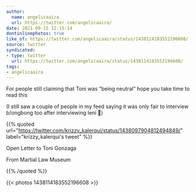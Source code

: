 ```yaml
---
author:
  name: angelicaaira
  url: https://twitter.com/angelicaaira/
date: 2021-09-15 12:15:14
dontinlinephotos: true
like_of: https://twitter.com/angelicaaira/status/1438114183552196608/
source: twitter
syndicated:
- type: twitter
  url: https://twitter.com/angelicaaira/status/1438114183552196608/
tags:
- angelicaaira
---
```


For people still claiming that Toni was “being neutral” hope you take time to read this

(I still saw a couple of people in my feed saying it was only fair to interview b/ongbong too after interviewing leni 🥲) 

{{% quoted url="https://twitter.com/krizzy_kalerqui/status/1438097904812494849/" label="krizzy_kalerqui's tweet" %}}

Open Letter to Toni Gonzaga 



From Martial Law Museum 

{{% /quoted %}}

{{< photos 1438114183552196608 >}}